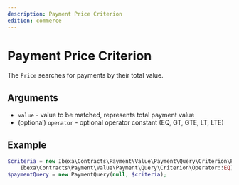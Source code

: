 ```yaml
---
description: Payment Price Criterion
edition: commerce
---
```


# Payment Price Criterion

The `Price` searches for payments by their total value.

## Arguments

- `value` - value to be matched, represents total payment value
- (optional) `operator` - optional operator constant (EQ, GT, GTE, LT, LTE)

## Example

``` php
$criteria = new Ibexa\Contracts\Payment\Value\Payment\Query\Criterion\Price(124, 
    Ibexa\Contracts\Payment\Value\Payment\Query\Criterion\Operator::EQ);
$paymentQuery = new PaymentQuery(null, $criteria);
```